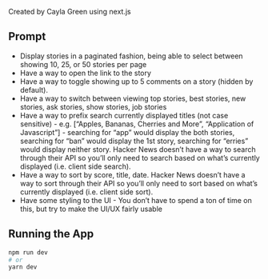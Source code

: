 Created by Cayla Green using next.js

## Prompt

- Display stories in a paginated fashion, being able to select between showing 10, 25, or 50 stories per page
- Have a way to open the link to the story
- Have a way to toggle showing up to 5 comments on a story (hidden by default).
- Have a way to switch between viewing top stories, best stories, new stories, ask stories, show stories, job stories
- Have a way to prefix search currently displayed titles (not case sensitive) - e.g. [“Apples, Bananas, Cherries and More”, “Application of Javascript”] - searching for “app” would display the both stories, searching for “ban” would display the 1st story, searching for “erries” would display neither story. Hacker News doesn’t have a way to search through their API so you’ll only need to search based on what’s currently displayed (i.e. client side search).
- Have a way to sort by score, title, date. Hacker News doesn’t have a way to sort through their API so you’ll only need to sort based on what’s currently displayed (i.e. client side sort).
- Have some styling to the UI - You don’t have to spend a ton of time on this, but try to make the UI/UX fairly usable


## Running the App

```bash
npm run dev
# or
yarn dev
```
